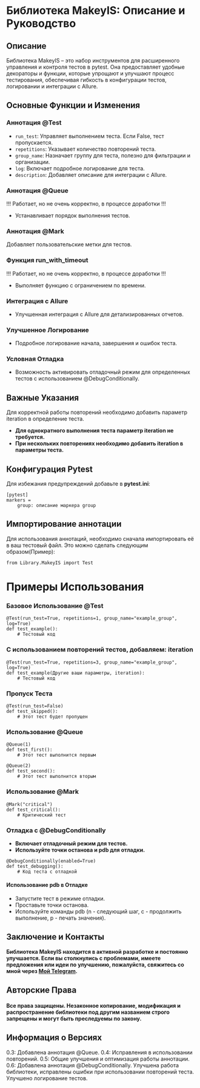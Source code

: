 # Библиотека MakeyIS: Описание и Руководство

## Описание
Библиотека MakeyIS – это набор инструментов для расширенного управления и контроля тестов в pytest. Она предоставляет удобные декораторы и функции, которые упрощают и улучшают процесс тестирования, обеспечивая гибкость в конфигурации тестов, логировании и интеграции с Allure.

## Основные Функции и Изменения

### Аннотация @Test

- ```run_test```: Управляет выполнением теста. Если False, тест пропускается.
- ```repetitions```: Указывает количество повторений теста.
- ```group_name```: Назначает группу для теста, полезно для фильтрации и организации.
- ```log```: Включает подробное логирование для теста.
- ```description```: Добавляет описание для интеграции с Allure.

### Аннотация @Queue
!!! Работает, но не очень корректно, в процессе доработки !!!
- Устанавливает порядок выполнения тестов.
### Аннотация @Mark
Добавляет пользовательские метки для тестов.
### Функция run_with_timeout 
!!! Работает, но не очень корректно, в процессе доработки !!!
- Выполняет функцию с ограничением по времени.
### Интеграция с Allure
- Улучшенная интеграция с Allure для детализированных отчетов.
### Улучшенное Логирование
- Подробное логирование начала, завершения и ошибок теста.
### Условная Отладка
- Возможность активировать отладочный режим для определенных тестов с использованием @DebugConditionally.
## Важные Указания
Для корректной работы повторений необходимо добавить параметр iteration в определение теста.
- **Для однократного выполнения теста параметр iteration не требуется.**
- **При нескольких повторениях необходимо добавить iteration в параметры теста.**

## Конфигурация Pytest
Для избежания предупреждений добавьте в **pytest.ini**:
```
[pytest]
markers =
    group: описание маркера group
```

## Импортирование аннотации
Для использования аннотаций, необходимо сначала импортировать её в ваш тестовый файл. Это можно сделать следующим образом(Пример):
```
from Library.MakeyIS import Test
```

# Примеры Использования
### Базовое Использование @Test
```
@Test(run_test=True, repetitions=1, group_name="example_group", log=True)
def test_example():
    # Тестовый код
```
### С использованием повторений тестов, добавляем: iteration
```
@Test(run_test=True, repetitions=3, group_name="example_group", log=True)
def test_example(Другие ваши параметры, iteration):
    # Тестовый код
```
### Пропуск Теста
```
@Test(run_test=False)
def test_skipped():
    # Этот тест будет пропущен
```
### Использование @Queue
```
@Queue(1)
def test_first():
    # Этот тест выполнится первым

@Queue(2)
def test_second():
    # Этот тест выполнится вторым
```
### Использование @Mark
```
@Mark("critical")
def test_critical():
    # Критический тест
```
### Отладка с @DebugConditionally
- **Включает отладочный режим для тестов.**
- **Используйте точки останова и pdb для отладки.**
```
@DebugConditionally(enabled=True)
def test_debugging():
    # Код теста с отладкой
```
#### Использование pdb в Отладке
- Запустите тест в режиме отладки.
- Проставьте точки останова.
- Используйте команды pdb (n - следующий шаг, c - продолжить выполнение, p - печать значения).

## Заключение и Контакты
**Библиотека MakeyIS находится в активной разработке и постоянно улучшается. Если вы столкнулись с проблемами, имеете предложения или идеи по улучшению, пожалуйста, свяжитесь со мной через [Мой Telegram](https://t.me/MakeyStar).**

## Авторские Права
#### **Все права защищены. Незаконное копирование, модификация и распространение библиотеки под другим названием строго запрещены и могут быть преследуемы по закону.**

## Информация о Версиях
0.3: Добавлена аннотация @Queue.
0.4: Исправления в использовании повторений.
0.5: Общие улучшения и оптимизация работы аннотации.
0.6: Добавлена аннотация @DebugConditionally. Улучшена работа библиотеки, исправлены ошибки при использовании повторений теста. Улучшено логирование тестов.